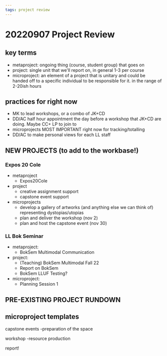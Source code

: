 ```yaml
---
tags: project review 
---
```


# 20220907 Project Review
## key terms
* metaproject: ongoing thing (course, student group) that goes on
* project: single unit that we'll report on, in general 1-3 per course
* microproject: an element of a project that is unitary and could be handed off to a specific individual to be responsible for it. in the range of 2-20ish hours

## practices for right now
* MK to lead workshops, or a combo of JK+CD
* DD/AC half hour appointment the day before a workshop that JK+CD are doing. Maybe CC+ LP to join to
* microprojects MOST IMPORTANT right now for tracking/totalling
* DD/AC to make personal views for each LL staff

## NEW PROJECTS (to add to the workbase!)

### Expos 20 Cole

- metaproject
    - Expos20Cole
- project
    - creative assignment support
    - capstone event support
- microprojects
    - develop a gallery of artworks (and anything else we can think of) representing dystopias/utopias
    - plan and deliver the workshop (nov 2)
    - plan and host the capstone event  (nov 30)


### LL Bok Seminar 
- metaproject: 
    - BokSem Multimodal Communication
- project:
    - (Teaching) BokSem Multimodal Fall 22
    - Report on BokSem
    - BokSem LLUF Testing?
- microproject:
    - Planning Session 1


## PRE-EXISTING PROJECT RUNDOWN

## microproject templates

capstone events
-preparation of the space

workshop
-resource production

report!


